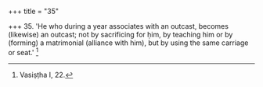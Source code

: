+++
title = "35"

+++
35. 'He who during a year associates with an outcast, becomes (likewise) an outcast; not by sacrificing for ḥim, by teaching him or by (forming) a matrimonial (alliance with him), but by using the same carriage or seat.' [^23] 


[^23]:  Vasiṣṭha I, 22.
